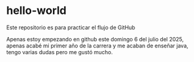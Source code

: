 # hello-world
Este repositorio es para practicar el flujo de GitHub

Apenas estoy empezando en github este domingo 6 del julio del 2025, apenas acabé mi primer año de la carrera y me acaban de enseñar java, tengo varias dudas pero me gustó mucho.
